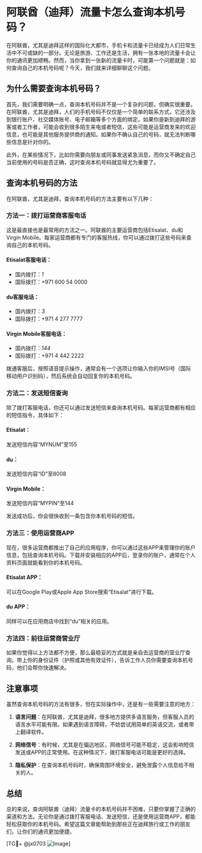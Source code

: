 # 阿联酋（迪拜）流量卡怎么查询本机号码？

在阿联酋，尤其是迪拜这样的国际化大都市，手机卡和流量卡已经成为人们日常生活中不可或缺的一部分。无论是旅游、工作还是生活，拥有一张本地的流量卡会让你的通讯更加顺畅。然而，当你拿到一张新的流量卡时，可能第一个问题就是：如何查询自己的本机号码呢？今天，我们就来详细聊聊这个问题。

## 为什么需要查询本机号码？

首先，我们需要明确一点，查询本机号码并不是一个复杂的问题，但确实很重要。在阿联酋，尤其是迪拜，人们的手机号码不仅仅是一个简单的联系方式，它还涉及到银行账户、社交媒体账号、电子邮箱等多个方面的绑定。如果你是新到迪拜的游客或者工作者，可能会收到很多陌生来电或者短信，这些可能是运营商发来的欢迎信息，也可能是其他服务提供商的通知。如果你不确认自己的号码，就无法判断哪些信息是针对你的。

此外，在某些情况下，比如你需要向朋友或同事发送紧急消息，而你又不确定自己当前使用的号码是否正确，这时查询本机号码就显得尤为重要了。

## 查询本机号码的方法

在阿联酋，尤其是迪拜，查询本机号码的方法主要有以下几种：

### 方法一：拨打运营商客服电话

这是最直接也是最常用的方法之一。阿联酋的主要运营商包括Etisalat、du和Virgin Mobile。每家运营商都有专门的客服热线，你可以通过拨打这些号码来查询自己的本机号码。

#### Etisalat客服电话：
- 国内拨打：*1*
- 国际拨打：+971 600 54 0000

#### du客服电话：
- 国内拨打：*3*
- 国际拨打：+971 4 277 7777

#### Virgin Mobile客服电话：
- 国内拨打：*144*
- 国际拨打：+971 4 442 2222

拨通客服后，按照语音提示操作，通常会有一个选项让你输入你的IMSI号（国际移动用户识别码），然后系统会自动回复你的本机号码。

### 方法二：发送短信查询

除了拨打客服电话，你还可以通过发送短信来查询本机号码。每家运营商都有相应的短信指令，具体如下：

#### Etisalat：
发送短信内容“MYNUM”至155

#### du：
发送短信内容“ID”至8008

#### Virgin Mobile：
发送短信内容“MYPIN”至144

发送成功后，你会很快收到一条包含你本机号码的短信。

### 方法三：使用运营商APP

现在，很多运营商都推出了自己的应用程序，你可以通过这些APP来管理你的账户信息，包括查询本机号码。下载并安装相应的APP后，登录你的账户，通常在个人资料页面就能看到你的本机号码。

#### Etisalat APP：
可以在Google Play或Apple App Store搜索“Etisalat”进行下载。

#### du APP：
同样可以在应用商店中找到“du”相关的应用。

### 方法四：前往运营商营业厅

如果你觉得以上方法都不方便，那么最稳妥的方式就是亲自去运营商的营业厅查询。带上你的身份证件（护照或其他有效证件），告诉工作人员你需要查询本机号码，他们会帮你快速解决。

## 注意事项

虽然查询本机号码的方法有很多，但在实际操作中，还是有一些需要注意的地方：

1. **语言问题**：在阿联酋，尤其是迪拜，很多地方提供多语言服务，但客服人员的语言水平可能有限。如果遇到语言障碍，不妨尝试用简单的英语交流，或者带上翻译软件。

2. **网络信号**：有时候，尤其是在偏远地区，网络信号可能不稳定，这会影响短信发送或APP的正常使用。在这种情况下，拨打客服电话可能是更好的选择。

3. **隐私保护**：在查询本机号码时，确保周围环境安全，避免泄露个人信息给不相关的人。

## 总结

总的来说，查询阿联酋（迪拜）流量卡的本机号码并不困难，只要你掌握了正确的渠道和方法。无论你是通过拨打客服电话、发送短信，还是使用运营商APP，都能轻松获取你的本机号码。希望这篇文章能帮助到那些正在迪拜旅行或工作的朋友们，让你们的通讯更加便捷。

[TG💪+ @jx0703 ![Image](https://github.com/user-attachments/assets/dbca1d08-cadb-493c-b0ec-ad6f7a83f270)]